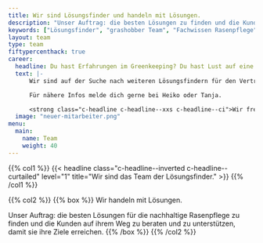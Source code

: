```yaml
---
title: Wir sind Lösungsfinder und handeln mit Lösungen.
description: "Unser Auftrag: die besten Lösungen zu finden und die Kunden auf ihrem Weg zu beraten und zu unterstützen, damit sie ihre Ziele erreichen."
keywords: ["Lösungsfinder", "grashobber Team", "Fachwissen Rasenpflege", "Experten", "Netzwerk"]
layout: team
type: team
fiftypercenthack: true
career:
  headline: Du hast Erfahrungen im Greenkeeping? Du hast Lust auf eine neue Herausforderung?
  text: |-
      Wir sind auf der Suche nach weiteren Lösungsfindern für den Vertriebsaußendienst.

      Für nähere Infos melde dich gerne bei Heiko oder Tanja.

      <strong class="c-headline c-headline--xxs c-headline--ci">Wir freuen uns auf dich.</strong>
  image: "neuer-mitarbeiter.png"
menu:
  main:
    name: Team
    weight: 40
---
```

{{% col1 %}}
{{< headline class="c-headline--inverted c-headline--curtailed" level="1" title="Wir sind das Team der Lösungsfinder." >}}
{{% /col1 %}}

{{% col2 %}}
{{% box %}}
Wir handeln mit Lösungen.

Unser Auftrag: die besten Lösungen für die nachhaltige Rasenpflege zu finden und die Kunden auf ihrem Weg zu beraten und zu unterstützen, damit sie ihre Ziele erreichen.
{{% /box %}}
{{% /col2 %}}
